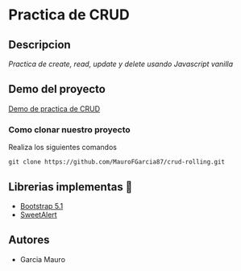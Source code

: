 # Practica de CRUD
## Descripcion

_Practica de create, read, update y delete usando Javascript vanilla_

## Demo del proyecto

[Demo de practica de CRUD](https://practicacrud-17i.netlify.app/index.html)

### Como clonar nuestro proyecto

Realiza los siguientes comandos

`git clone https://github.com/MauroFGarcia87/crud-rolling.git`

## Librerias implementas 📑

- [Bootstrap 5.1](https://getbootstrap.com/)
- [SweetAlert](https://sweetalert2.github.io/)


## Autores

- Garcia Mauro
